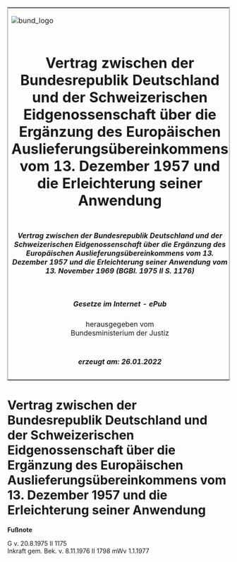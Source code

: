 <span id="DECKBLATT.html"></span>

<table border="0" frame="border" width="100%">

<tr valign="top">

<td align="left">

![bund\_logo](BfJ_2021_Web_de_de.gif)

</td>

<td align="right">

 

</td>

</tr>

<tr align="center" valign="middle">

<td colspan="2">

# Vertrag zwischen der Bundesrepublik Deutschland und der Schweizerischen Eidgenossenschaft über die Ergänzung des Europäischen Auslieferungsübereinkommens vom 13. Dezember 1957 und die Erleichterung seiner Anwendung

</td>

</tr>

<tr align="center" valign="middle">

<td colspan="2">

##### Vertrag zwischen der Bundesrepublik Deutschland und der Schweizerischen Eidgenossenschaft über die Ergänzung des Europäischen Auslieferungsübereinkommens vom 13. Dezember 1957 und die Erleichterung seiner Anwendung vom 13. November 1969 (BGBl. 1975 II S. 1176)

</td>

</tr>

<tr align="center" valign="middle">

<td colspan="2">

  
  

##### Gesetze im Internet - ePub  
  
herausgegeben vom  
Bundesministerium der Justiz

</td>

</tr>

<tr align="center" valign="bottom">

<td colspan="2">

  
  

##### erzeugt am: 26.01.2022

</td>

</tr>

</table>

<span id="BJNR211760975.html"></span>

# Vertrag zwischen der Bundesrepublik Deutschland und der Schweizerischen Eidgenossenschaft über die Ergänzung des Europäischen Auslieferungsübereinkommens vom 13. Dezember 1957 und die Erleichterung seiner Anwendung

<div>

  
**Fußnote**

<div class="jnhtml">

<div>

<div class="jurAbsatz">

G v. 20.8.1975 II 1175  
Inkraft gem. Bek. v. 8.11.1976 II 1798 mWv 1.1.1977

</div>

</div>

</div>

</div>
